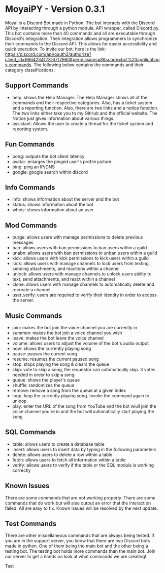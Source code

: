 # MoyaiPY - Version 0.3.1
Moyai is a Discord Bot made in Python. The bot interacts with the Discord API by interacting through a python module, API wrapper, called Discord.py. This bot contains more than 40 commands and all are executable through Discord's integration. Their integration allows programmers to synchronize their commands to the Discord API. This allows for easier accessibility and quick execution. To invite our bot, here is the link: https://discord.com/api/oauth2/authorize?client_id=966423412316712960&permissions=8&scope=bot%20applications.commands. The following below contains the commands and their category classifications:

## Support Commands
   - help: shows the Help Manager. The Help Manager shows all of the commands and their respective categories. Also, has a ticket system and a reporting function.
      Also, there are two links and a notice function. The two links either take you to my GitHub and the official website. The Notice just gives information about       various things.
   - assistant: Allows the user to create a thread for the ticket system and reporting system.

## Fun Commands 
   - pong: outputs the bot client latency
   - avatar: enlarges the pinged user's profile picture
   - ping: ping an IP/DNS
   - google: google search within discord
   
## Info Commands
   - info: shows information about the server and the bot
   - status: shows information about the bot
   - whois: shows information about an user
 
## Mod Commands
   - purge: allows users with manage permissions to delete previous messages
   - ban: allows users with ban permissions to ban users within a guild
   - unabn: allows users with ban permissions to unban users within a guild
   - kick: allows users with kick permissions to kick users within a guild
   - lock: allows users with manage channels to lock users from texting, sending attachments, and reactions within a channel
   - unlock: allows users with manage channels to unlock users ability to text, send attachments, and react within a channel
   - clone: allows users with manage channels to automatically delete and recreate a channel
   - user_verify: users are required to verify their identity in order to access the server.
 
## Music Commands
   - join: makes the bot join the voice channel you are currently in
   - summon: makes the bot join a voice channel you wish
   - leave: makes the bot leave the voice channel
   - volume: allows users to adjust the volume of the bot's audio output
   - now: shows the currently playing song
   - pause: pauses the current song
   - resume: resumes the current paused song
   - stop: stops playing the song & clears the queue
   - skip: vote to skip a song, the requestor can automatically skip. 3 votes needed in order to skip a song
   - queue: shows the player's queue
   - shuffle: randomizes the queue
   - remove: remove a song from the queue at a given index
   - loop: loop the currently playing song. Invoke the command again to unloop
   - play: enter the URL of the song from YouTube and the bot wiull join the voice channel you're in and the bot will automatically start playing the song
   
## SQL Commands
  - table: allows users to create a database table
  - insert: allows users to insert data by typing in the following parameters
  - delete: allows users to delete a row within a table
  - fetch: allows users to fetch all information within a table
  - verify: allows users to verify if the table or the SQL module is working correctly
  
## Known Issues
There are some commands that are not working properly. There are some commands that do work but will also output an error that the interaction failed. All are easy to fix. Known issues will be resolved by the next update.
  
## Test Commands
There are other miscellaneous commands that are always being tested. If you are in the support server, you know that there are two Discord bots made in python. One of them being the main bot and the other being a testing bot. The testing bot holds more commands than the main bot. Join our server to get a hands on look at what commands we are creating!

Test

